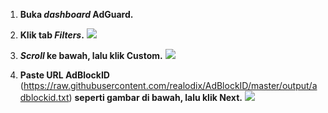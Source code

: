 1. **Buka *dashboard* AdGuard.**
2. **Klik tab *Filters*.**
 ![](https://i.imgur.com/W1RiKSr.jpg)
 
3. ***Scroll* ke bawah, lalu klik Custom.**
 ![](https://i.imgur.com/44W3tgl.jpg)
 
4. **Paste URL AdBlockID** (https://raw.githubusercontent.com/realodix/AdBlockID/master/output/adblockid.txt) **seperti gambar di bawah, lalu klik Next.** 
 ![](https://i.imgur.com/T4QbX7P.jpg)
